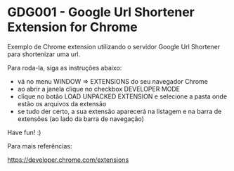 GDG001 - Google Url Shortener Extension for Chrome
============================================

Exemplo de Chrome extension utilizando o servidor Google Url Shortener para shortenizar uma url.

Para roda-la, siga as instruções abaixo:

* vá no menu WINDOW => EXTENSIONS do seu navegador Chrome
* ao abrir a janela clique no checkbox DEVELOPER MODE
* clique no botão LOAD UNPACKED EXTENSION e selecione a pasta onde estão os arquivos da extensão
* se tudo der certo, a sua extensão aparecerá na listagem e na barra de extensões (ao lado da barra de navegação)

Have fun! :)

Para mais referências:

https://developer.chrome.com/extensions
